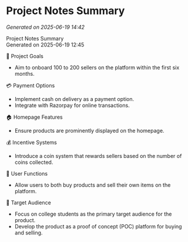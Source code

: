 # Project Notes Summary

*Generated on 2025-06-19 14:42*

Project Notes Summary  
Generated on 2025-06-19 12:45  

🎯 Project Goals  
- Aim to onboard 100 to 200 sellers on the platform within the first six months.  

💳 Payment Options  
- Implement cash on delivery as a payment option.  
- Integrate with Razorpay for online transactions.  

🏠 Homepage Features  
- Ensure products are prominently displayed on the homepage.  

💰 Incentive Systems  
- Introduce a coin system that rewards sellers based on the number of coins collected.  

🛒 User Functions  
- Allow users to both buy products and sell their own items on the platform.  

👥 Target Audience  
- Focus on college students as the primary target audience for the product.  
- Develop the product as a proof of concept (POC) platform for buying and selling.  